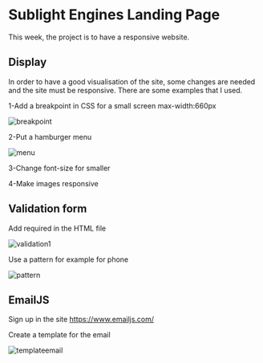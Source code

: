 # Sublight Engines Landing Page

This week, the project is to have a responsive website.

## Display

In order to have a good visualisation of the site, some changes are needed and the site must be responsive. There are some examples that I used.


1-Add a breakpoint in CSS for a small screen max-width:660px

![breakpoint](https://user-images.githubusercontent.com/113941321/206828005-5e6e66b0-bb94-4c9a-ac17-3eebabb00e97.png)

2-Put a hamburger menu 

![menu](https://user-images.githubusercontent.com/113941321/206827986-71fdece6-80d8-497d-9536-ae454a0073c9.png)


3-Change font-size for smaller

4-Make images responsive

## Validation form

Add required in the HTML file

![validation1](https://user-images.githubusercontent.com/113941321/206828275-95b821a5-eeb2-4afa-8504-ec583b45b95c.png)

Use a pattern for example for phone

![pattern](https://user-images.githubusercontent.com/113941321/206828297-619f08a3-5974-4dad-b478-e562f6550fef.png)

## EmailJS

Sign up in the site 
https://www.emailjs.com/

Create a template for the email

![templateemail](https://user-images.githubusercontent.com/113941321/206828396-3e270296-fcfb-451d-8af1-df185ec36bed.png)
